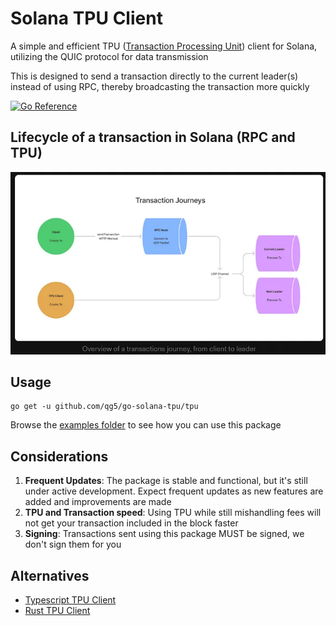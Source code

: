 # Solana TPU Client

A simple and efficient TPU ([Transaction Processing Unit](https://docs.solanalabs.com/validator/tpu)) client for Solana, utilizing the QUIC protocol for data transmission

This is designed to send a transaction directly to the current leader(s) instead of using RPC, thereby broadcasting the transaction more quickly

[![Go Reference](https://pkg.go.dev/badge/github.com/qg5/go-solana-tpu.svg)](https://pkg.go.dev/github.com/qg5/go-solana-tpu)

## Lifecycle of a transaction in Solana (RPC and TPU)

![tx lifecycle](/docs/img/tx_lifecycle.png)

## Usage

```
go get -u github.com/qg5/go-solana-tpu/tpu
```

Browse the [examples folder](/examples) to see how you can use this package

## Considerations

1. **Frequent Updates**: The package is stable and functional, but it's still under active development. Expect frequent updates as new features are added and improvements are made
2. **TPU and Transaction speed**: Using TPU while still mishandling fees will not get your transaction included in the block faster
3. **Signing**: Transactions sent using this package MUST be signed, we don't sign them for you

## Alternatives

- [Typescript TPU Client](https://github.com/lmvdz/tpu-client)
- [Rust TPU Client](https://crates.io/crates/solana-tpu-client)
